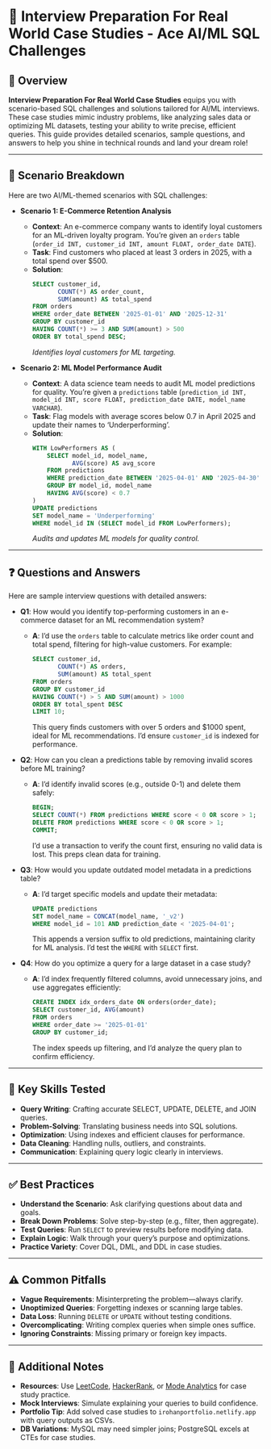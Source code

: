 # 🎯 Interview Preparation For Real World Case Studies - Ace AI/ML SQL Challenges

## 🌟 Overview

**Interview Preparation For Real World Case Studies** equips you with scenario-based SQL challenges and solutions tailored for AI/ML interviews. These case studies mimic industry problems, like analyzing sales data or optimizing ML datasets, testing your ability to write precise, efficient queries. This guide provides detailed scenarios, sample questions, and answers to help you shine in technical rounds and land your dream role!

---

## 💼 Scenario Breakdown

Here are two AI/ML-themed scenarios with SQL challenges:

- **Scenario 1: E-Commerce Retention Analysis**
  - **Context**: An e-commerce company wants to identify loyal customers for an ML-driven loyalty program. You’re given an `orders` table (`order_id INT, customer_id INT, amount FLOAT, order_date DATE`).
  - **Task**: Find customers who placed at least 3 orders in 2025, with a total spend over $500.
  - **Solution**:
    ```sql
    SELECT customer_id,
           COUNT(*) AS order_count,
           SUM(amount) AS total_spend
    FROM orders
    WHERE order_date BETWEEN '2025-01-01' AND '2025-12-31'
    GROUP BY customer_id
    HAVING COUNT(*) >= 3 AND SUM(amount) > 500
    ORDER BY total_spend DESC;
    ```
    *Identifies loyal customers for ML targeting.*

- **Scenario 2: ML Model Performance Audit**
  - **Context**: A data science team needs to audit ML model predictions for quality. You’re given a `predictions` table (`prediction_id INT, model_id INT, score FLOAT, prediction_date DATE, model_name VARCHAR`).
  - **Task**: Flag models with average scores below 0.7 in April 2025 and update their names to ‘Underperforming’.
  - **Solution**:
    ```sql
    WITH LowPerformers AS (
        SELECT model_id, model_name,
               AVG(score) AS avg_score
        FROM predictions
        WHERE prediction_date BETWEEN '2025-04-01' AND '2025-04-30'
        GROUP BY model_id, model_name
        HAVING AVG(score) < 0.7
    )
    UPDATE predictions
    SET model_name = 'Underperforming'
    WHERE model_id IN (SELECT model_id FROM LowPerformers);
    ```
    *Audits and updates ML models for quality control.*

---

## ❓ Questions and Answers

Here are sample interview questions with detailed answers:

- **Q1**: How would you identify top-performing customers in an e-commerce dataset for an ML recommendation system?
  - **A**: I’d use the `orders` table to calculate metrics like order count and total spend, filtering for high-value customers. For example:
    ```sql
    SELECT customer_id,
           COUNT(*) AS orders,
           SUM(amount) AS total_spent
    FROM orders
    GROUP BY customer_id
    HAVING COUNT(*) > 5 AND SUM(amount) > 1000
    ORDER BY total_spent DESC
    LIMIT 10;
    ```
    This query finds customers with over 5 orders and $1000 spent, ideal for ML recommendations. I’d ensure `customer_id` is indexed for performance.

- **Q2**: How can you clean a predictions table by removing invalid scores before ML training?
  - **A**: I’d identify invalid scores (e.g., outside 0-1) and delete them safely:
    ```sql
    BEGIN;
    SELECT COUNT(*) FROM predictions WHERE score < 0 OR score > 1;
    DELETE FROM predictions WHERE score < 0 OR score > 1;
    COMMIT;
    ```
    I’d use a transaction to verify the count first, ensuring no valid data is lost. This preps clean data for training.

- **Q3**: How would you update outdated model metadata in a predictions table?
  - **A**: I’d target specific models and update their metadata:
    ```sql
    UPDATE predictions
    SET model_name = CONCAT(model_name, '_v2')
    WHERE model_id = 101 AND prediction_date < '2025-04-01';
    ```
    This appends a version suffix to old predictions, maintaining clarity for ML analysis. I’d test the `WHERE` with `SELECT` first.

- **Q4**: How do you optimize a query for a large dataset in a case study?
  - **A**: I’d index frequently filtered columns, avoid unnecessary joins, and use aggregates efficiently:
    ```sql
    CREATE INDEX idx_orders_date ON orders(order_date);
    SELECT customer_id, AVG(amount)
    FROM orders
    WHERE order_date >= '2025-01-01'
    GROUP BY customer_id;
    ```
    The index speeds up filtering, and I’d analyze the query plan to confirm efficiency.

---

## 🔑 Key Skills Tested

- **Query Writing**: Crafting accurate SELECT, UPDATE, DELETE, and JOIN queries.
- **Problem-Solving**: Translating business needs into SQL solutions.
- **Optimization**: Using indexes and efficient clauses for performance.
- **Data Cleaning**: Handling nulls, outliers, and constraints.
- **Communication**: Explaining query logic clearly in interviews.

---

## ✅ Best Practices

- **Understand the Scenario**: Ask clarifying questions about data and goals.
- **Break Down Problems**: Solve step-by-step (e.g., filter, then aggregate).
- **Test Queries**: Run `SELECT` to preview results before modifying data.
- **Explain Logic**: Walk through your query’s purpose and optimizations.
- **Practice Variety**: Cover DQL, DML, and DDL in case studies.

---

## ⚠️ Common Pitfalls

- **Vague Requirements**: Misinterpreting the problem—always clarify.
- **Unoptimized Queries**: Forgetting indexes or scanning large tables.
- **Data Loss**: Running `DELETE` or `UPDATE` without testing conditions.
- **Overcomplicating**: Writing complex queries when simple ones suffice.
- **Ignoring Constraints**: Missing primary or foreign key impacts.

---

## 📝 Additional Notes

- **Resources**: Use [LeetCode](https://leetcode.com), [HackerRank](https://www.hackerrank.com), or [Mode Analytics](https://mode.com/sql-tutorial/) for case study practice.
- **Mock Interviews**: Simulate explaining your queries to build confidence.
- **Portfolio Tip**: Add solved case studies to `irohanportfolio.netlify.app` with query outputs as CSVs.
- **DB Variations**: MySQL may need simpler joins; PostgreSQL excels at CTEs for case studies.
